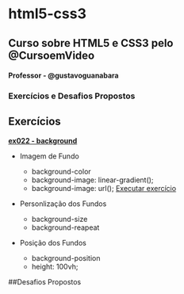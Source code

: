 # html5-css3
 ## Curso sobre HTML5 e CSS3 pelo @CursoemVideo

#### Professor - @gustavoguanabara

### Exercícios e Desafios Propostos
## Exercícios

**[ex022 - background](https://github.com/Josimarmg/html5-css3/tree/main/modulo-3/ex022)**
- Imagem de Fundo
  - background-color
  - background-image: linear-gradient();
  - background-image: url();
  [Executar exercício](https://josimarmg.github.io/html5-css3/modulo-3/ex022/fundo001.html)

- Personlização dos Fundos
  - background-size
  - background-reapeat
  
- Posição dos Fundos
  - background-position
  - height: 100vh;


##Desafios Propostos